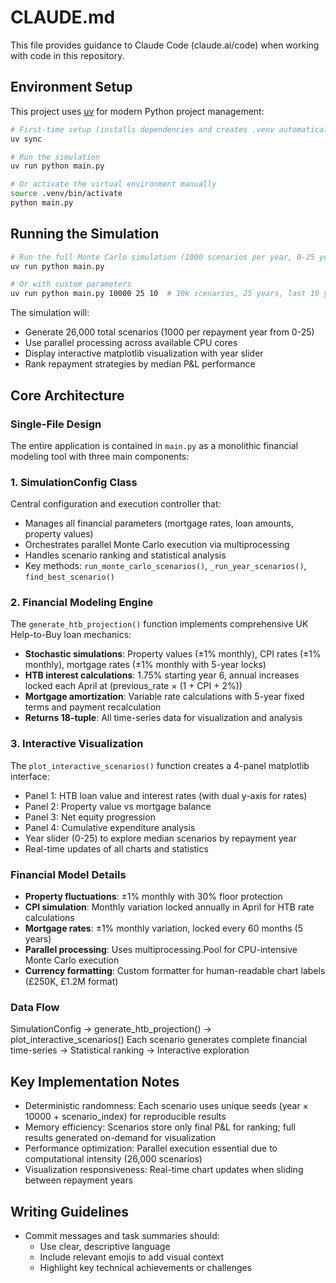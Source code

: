 # CLAUDE.md

This file provides guidance to Claude Code (claude.ai/code) when working with code in this repository.

## Environment Setup

This project uses [uv](https://docs.astral.sh/uv/) for modern Python project management:

```bash
# First-time setup (installs dependencies and creates .venv automatically)
uv sync

# Run the simulation
uv run python main.py

# Or activate the virtual environment manually
source .venv/bin/activate
python main.py
```

## Running the Simulation

```bash
# Run the full Monte Carlo simulation (1000 scenarios per year, 0-25 years)
uv run python main.py

# Or with custom parameters
uv run python main.py 10000 25 10  # 10k scenarios, 25 years, last 10 years of data
```

The simulation will:
- Generate 26,000 total scenarios (1000 per repayment year from 0-25)
- Use parallel processing across available CPU cores
- Display interactive matplotlib visualization with year slider
- Rank repayment strategies by median P&L performance

## Core Architecture

### Single-File Design
The entire application is contained in `main.py` as a monolithic financial modeling tool with three main components:

### 1. SimulationConfig Class
Central configuration and execution controller that:
- Manages all financial parameters (mortgage rates, loan amounts, property values)
- Orchestrates parallel Monte Carlo execution via multiprocessing
- Handles scenario ranking and statistical analysis
- Key methods: `run_monte_carlo_scenarios()`, `_run_year_scenarios()`, `find_best_scenario()`

### 2. Financial Modeling Engine
The `generate_htb_projection()` function implements comprehensive UK Help-to-Buy loan mechanics:
- **Stochastic simulations**: Property values (±1% monthly), CPI rates (±1% monthly), mortgage rates (±1% monthly with 5-year locks)
- **HTB interest calculations**: 1.75% starting year 6, annual increases locked each April at (previous_rate × (1 + CPI + 2%))
- **Mortgage amortization**: Variable rate calculations with 5-year fixed terms and payment recalculation
- **Returns 18-tuple**: All time-series data for visualization and analysis

### 3. Interactive Visualization
The `plot_interactive_scenarios()` function creates a 4-panel matplotlib interface:
- Panel 1: HTB loan value and interest rates (with dual y-axis for rates)
- Panel 2: Property value vs mortgage balance  
- Panel 3: Net equity progression
- Panel 4: Cumulative expenditure analysis
- Year slider (0-25) to explore median scenarios by repayment year
- Real-time updates of all charts and statistics

### Financial Model Details
- **Property fluctuations**: ±1% monthly with 30% floor protection
- **CPI simulation**: Monthly variation locked annually in April for HTB rate calculations  
- **Mortgage rates**: ±1% monthly variation, locked every 60 months (5 years)
- **Parallel processing**: Uses multiprocessing.Pool for CPU-intensive Monte Carlo execution
- **Currency formatting**: Custom formatter for human-readable chart labels (£250K, £1.2M format)

### Data Flow
SimulationConfig → generate_htb_projection() → plot_interactive_scenarios()
Each scenario generates complete financial time-series → Statistical ranking → Interactive exploration

## Key Implementation Notes

- Deterministic randomness: Each scenario uses unique seeds (year × 10000 + scenario_index) for reproducible results
- Memory efficiency: Scenarios store only final P&L for ranking; full results generated on-demand for visualization
- Performance optimization: Parallel execution essential due to computational intensity (26,000 scenarios)
- Visualization responsiveness: Real-time chart updates when sliding between repayment years

## Writing Guidelines

- Commit messages and task summaries should:
  - Use clear, descriptive language
  - Include relevant emojis to add visual context
  - Highlight key technical achievements or challenges